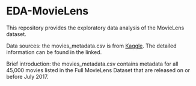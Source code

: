 # EDA-MovieLens

This repository provides the exploratory data analysis of the MovieLens dataset.

Data sources: the movies_metadata.csv is from [Kaggle](https://www.kaggle.com/rounakbanik/the-movies-dataset). The detailed information can be found in the linked.

Brief introduction: the movies_metadata.csv contains metadata for all 45,000 movies listed in the Full MovieLens Dataset that are released on or before July 2017.
